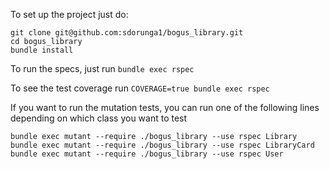 To set up the project just do: 

```
git clone git@github.com:sdorunga1/bogus_library.git
cd bogus_library
bundle install
```

To run the specs, just run
`bundle exec rspec`

To see the test coverage run
`COVERAGE=true bundle exec rspec`

If you want to run the mutation tests, you can run one of the following lines
depending on which class you want to test

```
bundle exec mutant --require ./bogus_library --use rspec Library
bundle exec mutant --require ./bogus_library --use rspec LibraryCard
bundle exec mutant --require ./bogus_library --use rspec User
```
